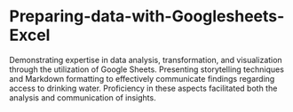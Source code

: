 # Preparing-data-with-Googlesheets-Excel
Demonstrating expertise in data analysis, transformation, and visualization through the utilization of Google Sheets. Presenting storytelling techniques and Markdown formatting to effectively communicate findings regarding access to drinking water. Proficiency in these aspects facilitated both the analysis and communication of insights.
